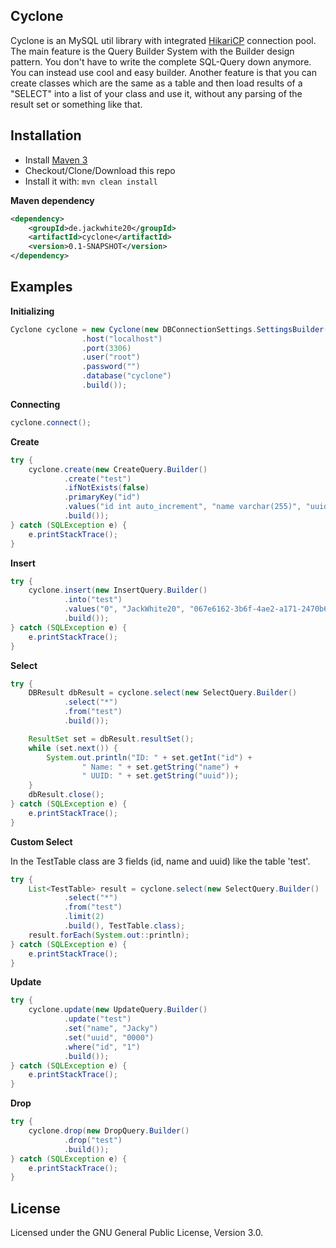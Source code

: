 ## Cyclone
Cyclone is an MySQL util library with integrated [HikariCP](http://brettwooldridge.github.io/HikariCP/) connection pool.
The main feature is the Query Builder System with the Builder design pattern.
You don't have to write the complete SQL-Query down anymore. You can instead use cool and easy builder.
Another feature is that you can create classes which are the same as a table and then load results of a "SELECT" into a list of your class and use it, without any parsing of the result set or something like that.

## Installation
- Install [Maven 3](http://maven.apache.org/download.cgi)
- Checkout/Clone/Download this repo
- Install it with: ```mvn clean install```

**Maven dependency**
```xml
<dependency>
    <groupId>de.jackwhite20</groupId>
    <artifactId>cyclone</artifactId>
    <version>0.1-SNAPSHOT</version>
</dependency>
```

## Examples

**Initializing**
```java
Cyclone cyclone = new Cyclone(new DBConnectionSettings.SettingsBuilder()
                .host("localhost")
                .port(3306)
                .user("root")
                .password("")
                .database("cyclone")
                .build());
```
**Connecting**
```java
cyclone.connect();
```
**Create**
```java
try {
    cyclone.create(new CreateQuery.Builder()
            .create("test")
            .ifNotExists(false)
            .primaryKey("id")
            .values("id int auto_increment", "name varchar(255)", "uuid varchar(255)")
            .build());
} catch (SQLException e) {
    e.printStackTrace();
}
```
**Insert**
```java
try {
    cyclone.insert(new InsertQuery.Builder()
            .into("test")
            .values("0", "JackWhite20", "067e6162-3b6f-4ae2-a171-2470b63dff00")
            .build());
} catch (SQLException e) {
    e.printStackTrace();
}
```
**Select**
```java
try {
    DBResult dbResult = cyclone.select(new SelectQuery.Builder()
            .select("*")
            .from("test")
            .build());

    ResultSet set = dbResult.resultSet();
    while (set.next()) {
        System.out.println("ID: " + set.getInt("id") +
                " Name: " + set.getString("name") +
                " UUID: " + set.getString("uuid"));
    }
    dbResult.close();
} catch (SQLException e) {
    e.printStackTrace();
}
```
**Custom Select**

In the TestTable class are 3 fields (id, name and uuid) like the table 'test'.
```java
try {
    List<TestTable> result = cyclone.select(new SelectQuery.Builder()
            .select("*")
            .from("test")
            .limit(2)
            .build(), TestTable.class);
    result.forEach(System.out::println);
} catch (SQLException e) {
    e.printStackTrace();
}
```
**Update**
```java
try {
    cyclone.update(new UpdateQuery.Builder()
            .update("test")
            .set("name", "Jacky")
            .set("uuid", "0000")
            .where("id", "1")
            .build());
} catch (SQLException e) {
    e.printStackTrace();
}
```
**Drop**
```java
try {
    cyclone.drop(new DropQuery.Builder()
            .drop("test")
            .build());
} catch (SQLException e) {
    e.printStackTrace();
}
```
## License
Licensed under the GNU General Public License, Version 3.0.
